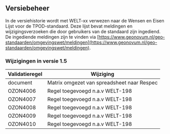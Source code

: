 ## Versiebeheer

In de versiehistorie wordt met WELT-xx verwezen naar de Wensen en Eisen Lijst voor de TPOD-standaard. Deze lijst bevat meldingen en wijzigingsverzoeken die door gebruikers van de standaard zijn ingediend. De ingediende meldingen zijn te vinden via [https://www.geonovum.nl/geo-standaarden/omgevingswet/meldingen](https://www.geonovum.nl/geo-standaarden/omgevingswet/meldingen).

### Wijzigingen in versie 1.5

| Validatieregel | Wijziging                  | 
|----------------|----------------------------|
| document       | Matrix omgezet van spreadsheet naar Respec          |
| OZON4006       | Regel toegevoegd n.a.v WELT-198 |
| OZON4007       | Regel toegevoegd n.a.v WELT-198 |
| OZON4008       | Regel toegevoegd n.a.v WELT-198 |
| OZON4009       | Regel toegevoegd n.a.v WELT-198 |
| OZON4010       | Regel toegevoegd n.a.v WELT-198 |